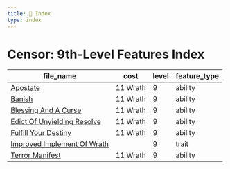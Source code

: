 ```yaml
---
title: 📑 Index
type: index
---
```


# Censor: 9th-Level Features Index

| file_name                                                           | cost     | level | feature_type |
| ------------------------------------------------------------------- | -------- | ----- | ------------ |
| [Apostate](../Apostate)                                             | 11 Wrath | 9     | ability      |
| [Banish](../Banish)                                                 | 11 Wrath | 9     | ability      |
| [Blessing And A Curse](../Blessing%20And%20A%20Curse)               | 11 Wrath | 9     | ability      |
| [Edict Of Unyielding Resolve](../Edict%20Of%20Unyielding%20Resolve) | 11 Wrath | 9     | ability      |
| [Fulfill Your Destiny](../Fulfill%20Your%20Destiny)                 | 11 Wrath | 9     | ability      |
| [Improved Implement Of Wrath](../Improved%20Implement%20Of%20Wrath) |          | 9     | trait        |
| [Terror Manifest](../Terror%20Manifest)                             | 11 Wrath | 9     | ability      |
